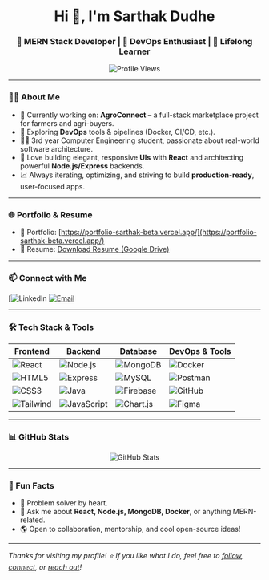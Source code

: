 <h1 align="center">Hi 👋, I'm Sarthak Dudhe</h1>
<h3 align="center">🚀 MERN Stack Developer | 🎯 DevOps Enthusiast | 🧠 Lifelong Learner</h3>

<p align="center">
  <img src="https://komarev.com/ghpvc/?username=sarthakdudhe&label=Profile%20views&color=0e75b6&style=flat" alt="Profile Views" />
</p>

---

### 👨‍💻 About Me

- 🔭 Currently working on: **AgroConnect** – a full-stack marketplace project for farmers and agri-buyers.
- 🌱 Exploring **DevOps** tools & pipelines (Docker, CI/CD, etc.).
- 🧑‍🎓 3rd year Computer Engineering student, passionate about real-world software architecture.
- 🎨 Love building elegant, responsive **UIs** with **React** and architecting powerful **Node.js/Express** backends.
- 📈 Always iterating, optimizing, and striving to build **production-ready**, user-focused apps.

---

### 🌐 Portfolio & Resume

- 🧩 Portfolio: [https://portfolio-sarthak-beta.vercel.app/](https://portfolio-sarthak-beta.vercel.app/)
- 📄 Resume: [Download Resume (Google Drive)](https://drive.google.com/file/d/1g9Nr9DKQW_mDE8XjZJTEcBJB5gsniitN/view?usp=drivesdk)

---

### 📫 Connect with Me

[![LinkedIn]([https://img.shields.io/badge/-LinkedIn-blue?logo=linkedin&style=for-the-badge)
[![Email](https://img.shields.io/badge/-Gmail-D14836?style=for-the-badge&logo=gmail&logoColor=white)](mailto:sarthakdudhe79@gmail.com)

---

### 🛠️ Tech Stack & Tools

| Frontend        | Backend         | Database        | DevOps & Tools      |
|-----------------|-----------------|------------------|----------------------|
| ![React](https://img.shields.io/badge/-React-61DAFB?logo=react&logoColor=black&style=for-the-badge) | ![Node.js](https://img.shields.io/badge/-Node.js-339933?logo=node.js&logoColor=white&style=for-the-badge) | ![MongoDB](https://img.shields.io/badge/-MongoDB-47A248?logo=mongodb&logoColor=white&style=for-the-badge) | ![Docker](https://img.shields.io/badge/-Docker-2496ED?logo=docker&logoColor=white&style=for-the-badge) |
| ![HTML5](https://img.shields.io/badge/-HTML5-E34F26?logo=html5&logoColor=white&style=for-the-badge) | ![Express](https://img.shields.io/badge/-Express.js-000000?logo=express&logoColor=white&style=for-the-badge) | ![MySQL](https://img.shields.io/badge/-MySQL-4479A1?logo=mysql&logoColor=white&style=for-the-badge) | ![Postman](https://img.shields.io/badge/-Postman-FF6C37?logo=postman&logoColor=white&style=for-the-badge) |
| ![CSS3](https://img.shields.io/badge/-CSS3-1572B6?logo=css3&logoColor=white&style=for-the-badge) | ![Java](https://img.shields.io/badge/-Java-007396?logo=java&logoColor=white&style=for-the-badge) | ![Firebase](https://img.shields.io/badge/-Firebase-FFCA28?logo=firebase&logoColor=black&style=for-the-badge) | ![GitHub](https://img.shields.io/badge/-GitHub-181717?logo=github&logoColor=white&style=for-the-badge) |
| ![Tailwind](https://img.shields.io/badge/-TailwindCSS-06B6D4?logo=tailwindcss&logoColor=white&style=for-the-badge) | ![JavaScript](https://img.shields.io/badge/-JavaScript-F7DF1E?logo=javascript&logoColor=black&style=for-the-badge) | ![Chart.js](https://img.shields.io/badge/-Chart.js-FF6384?logo=chartdotjs&logoColor=white&style=for-the-badge) | ![Figma](https://img.shields.io/badge/-Figma-F24E1E?logo=figma&logoColor=white&style=for-the-badge) |

---

### 📊 GitHub Stats

<p align="center">
  <img src="https://github-readme-stats.vercel.app/api?username=sarthakdudhe&show_icons=true&theme=radical" alt="GitHub Stats" />
</p>



---

### 🧠 Fun Facts

- 🧩 Problem solver by heart.
- 💬 Ask me about **React, Node.js, MongoDB, Docker**, or anything MERN-related.
- 🌎 Open to collaboration, mentorship, and cool open-source ideas!

---

_Thanks for visiting my profile! ⭐️ If you like what I do, feel free to [follow](https://github.com/sarthakdudhe), [connect](https://linkedin.com/in/sarthak%20dudhe), or [reach out](mailto:sarthakdudhe79@gmail.com)!_

